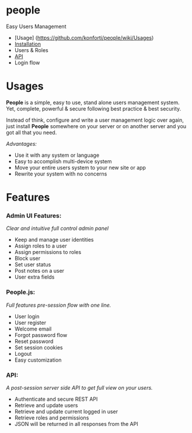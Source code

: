 # people
Easy Users Management

* [Usage] (https://github.com/konforti/people/wiki/Usages)
* [Installation](https://github.com/konforti/people/wiki/Installation)
* Users & Roles
* [API](https://github.com/konforti/people/wiki/API)
* Login flow

# Usages
**People** is a simple, easy to use, stand alone users management system.
Yet, complete, powerful & secure following best practice & best security. 

Instead of think, configure and write a user management logic over again,
just install **People** somewhere on your server or on another server and you got all that you need.

_Advantages:_
* Use it with any system or language
* Easy to accomplish multi-device system
* Move your entire users system to your new site or app
* Rewrite your system with no concerns

# Features
### Admin UI Features:
_Clear and intuitive full control admin panel_
* Keep and manage user identities
* Assign roles to a user
* Assign permissions to roles
* Block user
* Set user status
* Post notes on a user
* User extra fields

### People.js:
_Full features pre-session flow with one line._
* User login
* User register 
* Welcome email
* Forgot password flow
* Reset password
* Set session cookies
* Logout
* Easy customization

### API:
_A post-session server side API to get full view on your users._
* Authenticate and secure REST API
* Retrieve and update users
* Retrieve and update current logged in user
* Retrieve roles and permissions
* JSON will be returned in all responses from the API

